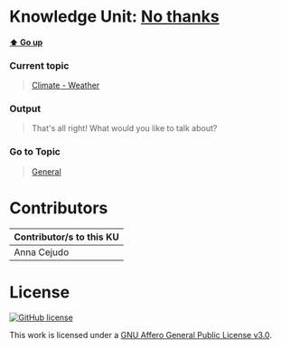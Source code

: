 # Knowledge Unit: [No thanks](../../knowledge_units/climate-weather/no-thanks.md)

#### [:arrow_up: Go up](../../topics/climate-weather.md)
### Current topic
> [Climate - Weather](../../topics/climate-weather.md)
### Output
> That&#039;s all right! What would you like to talk about?
### Go to Topic
> [General](../../topics/general.md)


# Contributors

| Contributor/s to this KU |
| - | 
| Anna Cejudo |

# License
[![GitHub license](https://img.shields.io/github/license/inbrainz/cerebro)](https://github.com/inbrainz/cerebro/blob/master/LICENSE)

This work is licensed under a [GNU Affero General Public License v3.0](https://www.gnu.org/licenses/agpl-3.0.txt).